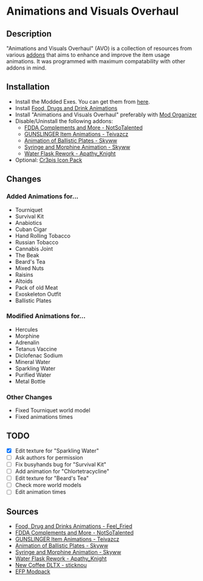 # Animations and Visuals Overhaul

## Description

"Animations and Visuals Overhaul" (AVO) is a collection of resources from various [addons](#sources) that aims to enhance and improve the item usage animations.
It was programmed with maximum compatability with other addons in mind.

## Installation
* Install the Modded Exes. You can get them from [here](https://github.com/themrdemonized/STALKER-Anomaly-modded-exes).
* Install [Food, Drugs and Drink Animations](https://www.moddb.com/mods/stalker-anomaly/addons/food-drug-and-drinks-animations-reuploaded)
* Install "Animations and Visuals Overhaul" preferably with [Mod Organizer](https://github.com/ModOrganizer2/modorganizer)
* Disable/Uninstall the following addons:
  * [FDDA Complements and More - NotSoTalented](https://www.moddb.com/mods/stalker-anomaly/addons/fdda-complements-and-more)
  * [GUNSLINGER Item Animations - Teivazcz](https://www.moddb.com/mods/stalker-anomaly/addons/gunslinger-item-animations)
  * [Animation of Ballistic Plates - Skyww](https://www.moddb.com/mods/stalker-anomaly/addons/animation-of-ballistic-plates)
  * [Syringe and Morphine Animation - Skyww](https://www.moddb.com/mods/stalker-anomaly/addons/syringe-and-morphine-animation)
  * [Water Flask Rework - Apathy_Knight](https://www.moddb.com/mods/stalker-anomaly/addons/water-flask-rework)
* Optional: [Cr3pis Icon Pack](https://www.moddb.com/mods/stalker-anomaly/addons/cr3pis-icon-pack)

## Changes

### Added Animations for...
* Tourniquet
* Survival Kit
* Anabiotics
* Cuban Cigar
* Hand Rolling Tobacco
* Russian Tobacco
* Cannabis Joint
* The Beak
* Beard's Tea
* Mixed Nuts
* Raisins
* Altoids
* Pack of old Meat
* Exoskeleton Outfit
* Ballistic Plates

### Modified Animations for...
* Hercules
* Morphine
* Adrenalin
* Tetanus Vaccine
* Diclofenac Sodium
* Mineral Water
* Sparkling Water
* Purified Water
* Metal Bottle

### Other Changes
* Fixed Tourniquet world model
* Fixed animations times

## TODO

- [x] Edit texture for "Sparkling Water"
- [ ] Ask authors for permission
- [ ] Fix busyhands bug for "Survival Kit"
- [ ] Add animation for "Chlortetracycline"
- [ ] Edit texture for "Beard's Tea"
- [ ] Check more world models
- [ ] Edit animation times

## Sources

* [Food, Drug and Drinks Animations - Feel_Fried](https://www.moddb.com/mods/stalker-anomaly/addons/food-drug-and-drinks-animations-reuploaded)
* [FDDA Complements and More - NotSoTalented](https://www.moddb.com/mods/stalker-anomaly/addons/fdda-complements-and-more)
* [GUNSLINGER Item Animations - Teivazcz](https://www.moddb.com/mods/stalker-anomaly/addons/gunslinger-item-animations)
* [Animation of Ballistic Plates - Skyww](https://www.moddb.com/mods/stalker-anomaly/addons/animation-of-ballistic-plates)
* [Syringe and Morphine Animation - Skyww](https://www.moddb.com/mods/stalker-anomaly/addons/syringe-and-morphine-animation)
* [Water Flask Rework - Apathy_Knight](https://www.moddb.com/mods/stalker-anomaly/addons/water-flask-rework)
* [New Coffee DLTX - sticknou](https://www.moddb.com/mods/stalker-anomaly/addons/new-coffee-dltx)
* [EFP Modpack](https://discord.com/servers/escape-from-pripyat-833709559067443230)
